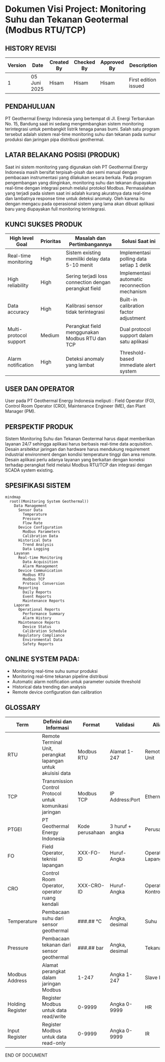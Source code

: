# Dokumen Visi Project: Monitoring Suhu dan Tekanan Geotermal (Modbus RTU/TCP)

## HISTORY REVISI

| Version | Date | Created By | Checked By | Approved By | Description |
|---------|------|------------|------------|-------------|-------------|
| 1 | 05 Juni 2025 | Hisam | Hisam | Hisam | First edition issued |

## PENDAHULUAN

PT Geothermal Energy Indonesia yang bertempat di Jl. Energi Terbarukan No. 15, Bandung saat ini sedang mengembangkan sistem monitoring terintegrasi untuk pembangkit listrik tenaga panas bumi. Salah satu program tersebut adalah sistem real-time monitoring suhu dan tekanan pada sumur produksi dan jaringan pipa distribusi geothermal.

## LATAR BELAKANG POSISI (PRODUK)

Saat ini sistem monitoring yang digunakan oleh PT Geothermal Energy Indonesia masih bersifat terpisah-pisah dan semi manual dengan pembacaan instrumentasi yang dilakukan secara berkala. Pada program pengembangan yang diinginkan, monitoring suhu dan tekanan diupayakan real-time dengan integrasi penuh melalui protokol Modbus. Permasalahan yang terjadi pada sistem saat ini adalah kurang akuratnya data real-time dan lambatnya response time untuk deteksi anomaly. Oleh karena itu dengan mengacu pada operasional sistem yang lama akan dibuat aplikasi baru yang diupayakan full monitoring terintegrasi.

## KUNCI SUKSES PRODUK

| High level Goal | Prioritas | Masalah dan Pertimbangannya | Solusi Saat ini |
|-----------------|-----------|-----------------------------|-----------------|
| Real-time monitoring | High | Sistem existing memiliki delay data 5-10 menit | Implementasi polling data setiap 1 detik |
| High reliability | High | Sering terjadi loss connection dengan perangkat field | Implementasi automatic reconnection mechanism |
| Data accuracy | High | Kalibrasi sensor tidak terintegrasi | Built-in calibration factor adjustment |
| Multi-protocol support | Medium | Perangkat field menggunakan Modbus RTU dan TCP | Dual protocol support dalam satu aplikasi |
| Alarm notification | High | Deteksi anomaly yang lambat | Threshold-based immediate alert system |

## USER DAN OPERATOR

User pada PT Geothermal Energy Indonesia meliputi : Field Operator (FO), Control Room Operator (CRO), Maintenance Engineer (ME), dan Plant Manager (PM).

## PERSPEKTIF PRODUK

Sistem Monitoring Suhu dan Tekanan Geotermal harus dapat memberikan layanan 24/7 sehingga aplikasi harus berbasis real-time data acquisition. Desain arsitektur jaringan dan hardware harus mendukung requirement industrial environment dengan kondisi temperature tinggi dan area remote. Desain aplikasi perlu adanya layanan yang berkaitan dengan koneksi terhadap perangkat field melalui Modbus RTU/TCP dan integrasi dengan SCADA system existing.

## SPESIFIKASI SISTEM

```mermaid
mindmap
  root((Monitoring System Geothermal))
    Data Management
      Sensor Data
        Temperature
        Pressure
        Flow Rate
      Device Configuration
        Modbus Parameters
        Calibration Data
      Historical Data
        Trend Analysis
        Data Logging
    Layanan
      Real-time Monitoring
        Data Acquisition
        Alarm Management
      Device Communication
        Modbus RTU
        Modbus TCP
        Protocol Conversion
      Reporting
        Daily Reports
        Event Reports
        Maintenance Reports
    Laporan
      Operational Reports
        Performance Summary
        Alarm History
      Maintenance Reports
        Device Status
        Calibration Schedule
      Regulatory Compliance
        Environmental Data
        Safety Reports
```

## ONLINE SYSTEM PADA:
- Monitoring real-time suhu sumur produksi
- Monitoring real-time tekanan pipeline distribusi
- Automatic alarm notification untuk parameter outside threshold
- Historical data trending dan analysis
- Remote device configuration dan calibration

## GLOSSARY

| Term | Definisi dan Informasi | Format | Validasi | Alias |
|------|------------------------|--------|----------|-------|
| RTU | Remote Terminal Unit, perangkat lapangan untuk akuisisi data | Modbus RTU | Alamat 1-247 | Remote Unit |
| TCP | Transmission Control Protocol untuk komunikasi jaringan | Modbus TCP | IP Address:Port | Ethernet |
| PTGEI | PT Geothermal Energy Indonesia | Kode perusahaan | 3 huruf + angka | Perusahaan |
| FO | Field Operator, teknisi lapangan | XXX-FO-ID | Huruf-Angka | Operator Lapangan |
| CRO | Control Room Operator, operator ruang kendali | XXX-CRO-ID | Huruf-Angka | Operator Kontrol |
| Temperature | Pembacaan suhu dari sensor geothermal | ###.## °C | Angka, desimal | Suhu |
| Pressure | Pembacaan tekanan dari sensor geothermal | ###.## bar | Angka, desimal | Tekanan |
| Modbus Address | Alamat perangkat dalam jaringan Modbus | 1-247 | Angka 1-247 | Slave ID |
| Holding Register | Register Modbus untuk data read/write | 0-9999 | Angka 0-9999 | HR |
| Input Register | Register Modbus untuk data read-only | 0-9999 | Angka 0-9999 | IR |

END OF DOCUMENT
